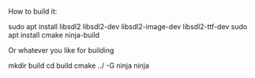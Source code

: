 How to build it:

sudo apt install libsdl2 libsdl2-dev libsdl2-image-dev libsdl2-ttf-dev
sudo apt install cmake ninja-build

Or whatever you like for building

mkdir build
cd build
cmake ../ -G ninja
ninja

